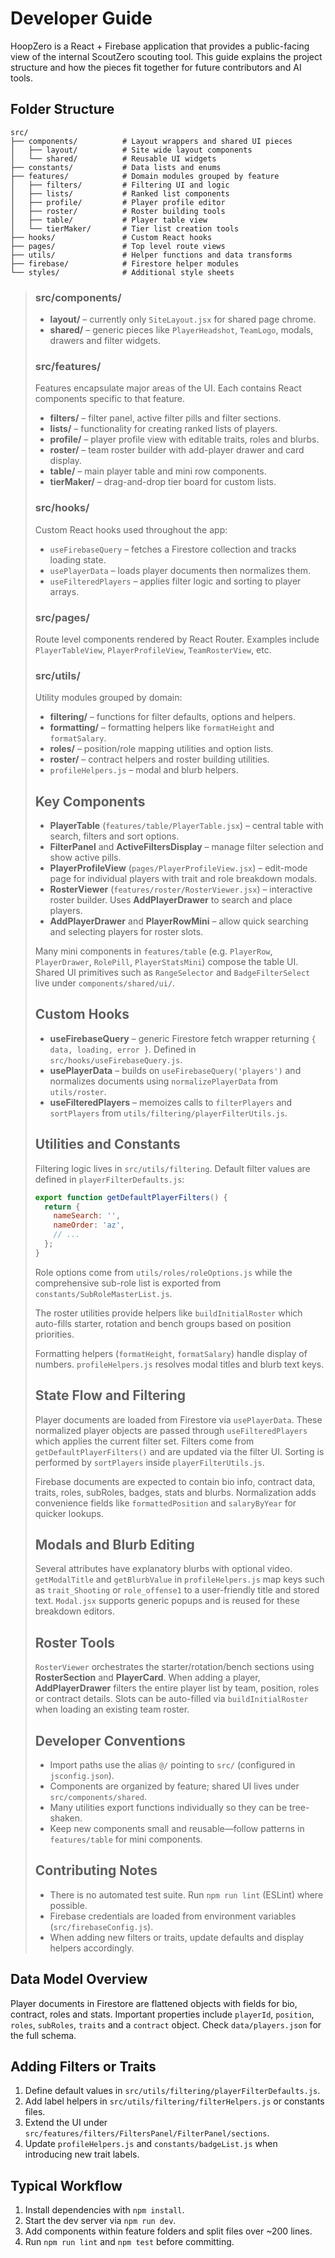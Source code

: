 # Developer Guide

HoopZero is a React + Firebase application that provides a public-facing view of the internal ScoutZero scouting tool. This guide explains the project structure and how the pieces fit together for future contributors and AI tools.

## Folder Structure

```
src/
├── components/          # Layout wrappers and shared UI pieces
│   ├── layout/          # Site wide layout components
│   └── shared/          # Reusable UI widgets
├── constants/           # Data lists and enums
├── features/            # Domain modules grouped by feature
│   ├── filters/         # Filtering UI and logic
│   ├── lists/           # Ranked list components
│   ├── profile/         # Player profile editor
│   ├── roster/          # Roster building tools
│   ├── table/           # Player table view
│   └── tierMaker/       # Tier list creation tools
├── hooks/               # Custom React hooks
├── pages/               # Top level route views
├── utils/               # Helper functions and data transforms
├── firebase/            # Firestore helper modules
└── styles/              # Additional style sheets
```

> ### src/components/
>
> - **layout/** – currently only `SiteLayout.jsx` for shared page chrome.
> - **shared/** – generic pieces like `PlayerHeadshot`, `TeamLogo`, modals, drawers and filter widgets.
>
> ### src/features/
>
> Features encapsulate major areas of the UI. Each contains React components specific to that feature.
>
> - **filters/** – filter panel, active filter pills and filter sections.
> - **lists/** – functionality for creating ranked lists of players.
> - **profile/** – player profile view with editable traits, roles and blurbs.
> - **roster/** – team roster builder with add-player drawer and card display.
> - **table/** – main player table and mini row components.
> - **tierMaker/** – drag-and-drop tier board for custom lists.
>
> ### src/hooks/
>
> Custom React hooks used throughout the app:
>
> - `useFirebaseQuery` – fetches a Firestore collection and tracks loading state.
> - `usePlayerData` – loads player documents then normalizes them.
> - `useFilteredPlayers` – applies filter logic and sorting to player arrays.
>
> ### src/pages/
>
> Route level components rendered by React Router. Examples include `PlayerTableView`, `PlayerProfileView`, `TeamRosterView`, etc.
>
> ### src/utils/
>
> Utility modules grouped by domain:
>
> - **filtering/** – functions for filter defaults, options and helpers.
> - **formatting/** – formatting helpers like `formatHeight` and `formatSalary`.
> - **roles/** – position/role mapping utilities and option lists.
> - **roster/** – contract helpers and roster building utilities.
> - `profileHelpers.js` – modal and blurb helpers.
>
> ## Key Components
>
> - **PlayerTable** (`features/table/PlayerTable.jsx`) – central table with search, filters and sort options.
> - **FilterPanel** and **ActiveFiltersDisplay** – manage filter selection and show active pills.
> - **PlayerProfileView** (`pages/PlayerProfileView.jsx`) – edit-mode page for individual players with trait and role breakdown modals.
> - **RosterViewer** (`features/roster/RosterViewer.jsx`) – interactive roster builder. Uses **AddPlayerDrawer** to search and place players.
> - **AddPlayerDrawer** and **PlayerRowMini** – allow quick searching and selecting players for roster slots.
>
> Many mini components in `features/table` (e.g. `PlayerRow`, `PlayerDrawer`, `RolePill`, `PlayerStatsMini`) compose the table UI. Shared UI primitives such as `RangeSelector` and `BadgeFilterSelect` live under `components/shared/ui/`.
>
> ## Custom Hooks
>
> - **useFirebaseQuery** – generic Firestore fetch wrapper returning `{ data, loading, error }`. Defined in `src/hooks/useFirebaseQuery.js`.
> - **usePlayerData** – builds on `useFirebaseQuery('players')` and normalizes documents using `normalizePlayerData` from `utils/roster`.
> - **useFilteredPlayers** – memoizes calls to `filterPlayers` and `sortPlayers` from `utils/filtering/playerFilterUtils.js`.
>
> ## Utilities and Constants
>
> Filtering logic lives in `src/utils/filtering`. Default filter values are defined in `playerFilterDefaults.js`:
>
> ```js
> export function getDefaultPlayerFilters() {
>   return {
>     nameSearch: '',
>     nameOrder: 'az',
>     // ...
>   };
> }
> ```
>
> Role options come from `utils/roles/roleOptions.js` while the comprehensive sub-role list is exported from `constants/SubRoleMasterList.js`.
>
> The roster utilities provide helpers like `buildInitialRoster` which auto-fills starter, rotation and bench groups based on position priorities.
>
> Formatting helpers (`formatHeight`, `formatSalary`) handle display of numbers. `profileHelpers.js` resolves modal titles and blurb text keys.
>
> ## State Flow and Filtering
>
> Player documents are loaded from Firestore via `usePlayerData`. These normalized player objects are passed through `useFilteredPlayers` which applies the current filter set. Filters come from `getDefaultPlayerFilters()` and are updated via the filter UI. Sorting is performed by `sortPlayers` inside `playerFilterUtils.js`.
>
> Firebase documents are expected to contain bio info, contract data, traits, roles, subRoles, badges, stats and blurbs. Normalization adds convenience fields like `formattedPosition` and `salaryByYear` for quicker lookups.
>
> ## Modals and Blurb Editing
>
> Several attributes have explanatory blurbs with optional video. `getModalTitle` and `getBlurbValue` in `profileHelpers.js` map keys such as `trait_Shooting` or `role_offense1` to a user-friendly title and stored text. `Modal.jsx` supports generic popups and is reused for these breakdown editors.
>
> ## Roster Tools
>
> `RosterViewer` orchestrates the starter/rotation/bench sections using **RosterSection** and **PlayerCard**. When adding a player, **AddPlayerDrawer** filters the entire player list by team, position, roles or contract details. Slots can be auto-filled via `buildInitialRoster` when loading an existing team roster.
>
> ## Developer Conventions
>
> - Import paths use the alias `@/` pointing to `src/` (configured in `jsconfig.json`).
> - Components are organized by feature; shared UI lives under `src/components/shared`.
> - Many utilities export functions individually so they can be tree-shaken.
> - Keep new components small and reusable—follow patterns in `features/table` for mini components.
>
> ## Contributing Notes
>
> - There is no automated test suite. Run `npm run lint` (ESLint) where possible.
> - Firebase credentials are loaded from environment variables (`src/firebaseConfig.js`).
> - When adding new filters or traits, update defaults and display helpers accordingly.

## Data Model Overview

Player documents in Firestore are flattened objects with fields for bio, contract, roles and stats. Important properties include `playerId`, `position`, `roles`, `subRoles`, `traits` and a `contract` object. Check `data/players.json` for the full schema.

## Adding Filters or Traits

1. Define default values in `src/utils/filtering/playerFilterDefaults.js`.
2. Add label helpers in `src/utils/filtering/filterHelpers.js` or constants files.
3. Extend the UI under `src/features/filters/FiltersPanel/FilterPanel/sections`.
4. Update `profileHelpers.js` and `constants/badgeList.js` when introducing new trait labels.

## Typical Workflow

1. Install dependencies with `npm install`.
2. Start the dev server via `npm run dev`.
3. Add components within feature folders and split files over ~200 lines.
4. Run `npm run lint` and `npm test` before committing.
